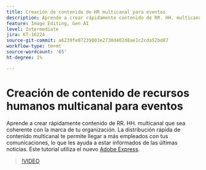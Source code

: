 ```yaml
---
title: Creación de contenido de HR multicanal para eventos
description: Aprende a crear rápidamente contenido de RR. HH. multicanal para eventos
feature: Image Editing, Gen AI
level: Intermediate
jira: KT-16224
source-git-commit: a6239fe87239003e2730d402d8ae1c2cda52bd87
workflow-type: tm+mt
source-wordcount: '65'
ht-degree: 1%

---
```


# Creación de contenido de recursos humanos multicanal para eventos

Aprende a crear rápidamente contenido de RR. HH. multicanal que sea coherente con la marca de tu organización. La distribución rápida de contenido multicanal te permite llegar a más empleados con tus comunicaciones, lo que les ayuda a estar informados de las últimas noticias. Este tutorial utiliza el nuevo [Adobe Express](https://www.adobe.com/express/).

>[!VIDEO](https://video.tv.adobe.com/v/3434600?quality=12&learn=on&hidetitle=true&captions=spa)
